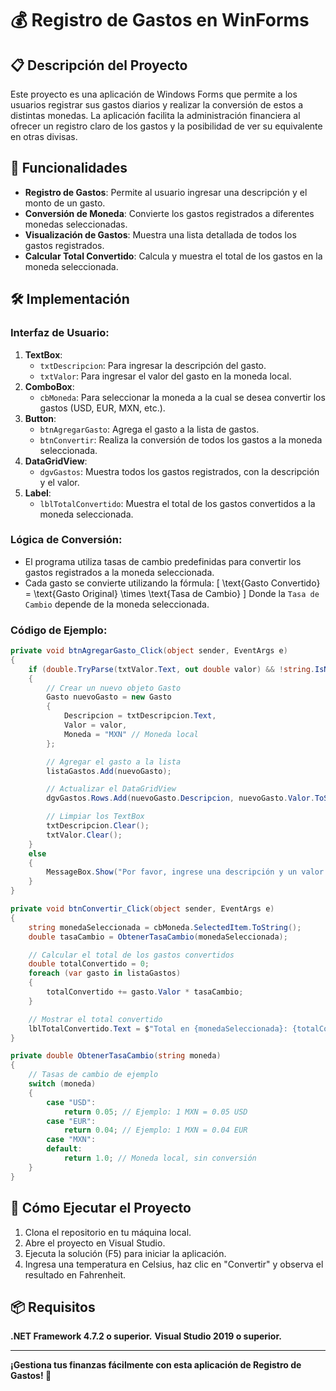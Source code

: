 # 💰 Registro de Gastos en WinForms

## 📋 Descripción del Proyecto
Este proyecto es una aplicación de Windows Forms que permite a los usuarios registrar sus gastos diarios y realizar la conversión de estos a distintas monedas. La aplicación facilita la administración financiera al ofrecer un registro claro de los gastos y la posibilidad de ver su equivalente en otras divisas.

## 🔧 Funcionalidades
- **Registro de Gastos**: Permite al usuario ingresar una descripción y el monto de un gasto.
- **Conversión de Moneda**: Convierte los gastos registrados a diferentes monedas seleccionadas.
- **Visualización de Gastos**: Muestra una lista detallada de todos los gastos registrados.
- **Calcular Total Convertido**: Calcula y muestra el total de los gastos en la moneda seleccionada.

## 🛠️ Implementación
### Interfaz de Usuario:
1. **TextBox**:
   - `txtDescripcion`: Para ingresar la descripción del gasto.
   - `txtValor`: Para ingresar el valor del gasto en la moneda local.
2. **ComboBox**:
   - `cbMoneda`: Para seleccionar la moneda a la cual se desea convertir los gastos (USD, EUR, MXN, etc.).
3. **Button**:
   - `btnAgregarGasto`: Agrega el gasto a la lista de gastos.
   - `btnConvertir`: Realiza la conversión de todos los gastos a la moneda seleccionada.
4. **DataGridView**:
   - `dgvGastos`: Muestra todos los gastos registrados, con la descripción y el valor.
5. **Label**:
   - `lblTotalConvertido`: Muestra el total de los gastos convertidos a la moneda seleccionada.

### Lógica de Conversión:
- El programa utiliza tasas de cambio predefinidas para convertir los gastos registrados a la moneda seleccionada.
- Cada gasto se convierte utilizando la fórmula:
  \[
  \text{Gasto Convertido} = \text{Gasto Original} \times \text{Tasa de Cambio}
  \]
  Donde la `Tasa de Cambio` depende de la moneda seleccionada.

### Código de Ejemplo:
```csharp
private void btnAgregarGasto_Click(object sender, EventArgs e)
{
    if (double.TryParse(txtValor.Text, out double valor) && !string.IsNullOrWhiteSpace(txtDescripcion.Text))
    {
        // Crear un nuevo objeto Gasto
        Gasto nuevoGasto = new Gasto
        {
            Descripcion = txtDescripcion.Text,
            Valor = valor,
            Moneda = "MXN" // Moneda local
        };

        // Agregar el gasto a la lista
        listaGastos.Add(nuevoGasto);

        // Actualizar el DataGridView
        dgvGastos.Rows.Add(nuevoGasto.Descripcion, nuevoGasto.Valor.ToString("F2"));

        // Limpiar los TextBox
        txtDescripcion.Clear();
        txtValor.Clear();
    }
    else
    {
        MessageBox.Show("Por favor, ingrese una descripción y un valor válido para el gasto.", "Error de entrada", MessageBoxButtons.OK, MessageBoxIcon.Error);
    }
}

private void btnConvertir_Click(object sender, EventArgs e)
{
    string monedaSeleccionada = cbMoneda.SelectedItem.ToString();
    double tasaCambio = ObtenerTasaCambio(monedaSeleccionada);

    // Calcular el total de los gastos convertidos
    double totalConvertido = 0;
    foreach (var gasto in listaGastos)
    {
        totalConvertido += gasto.Valor * tasaCambio;
    }

    // Mostrar el total convertido
    lblTotalConvertido.Text = $"Total en {monedaSeleccionada}: {totalConvertido:F2}";
}

private double ObtenerTasaCambio(string moneda)
{
    // Tasas de cambio de ejemplo
    switch (moneda)
    {
        case "USD":
            return 0.05; // Ejemplo: 1 MXN = 0.05 USD
        case "EUR":
            return 0.04; // Ejemplo: 1 MXN = 0.04 EUR
        case "MXN":
        default:
            return 1.0; // Moneda local, sin conversión
    }
}
```

## 🚀 Cómo Ejecutar el Proyecto
1. Clona el repositorio en tu máquina local.
2. Abre el proyecto en Visual Studio.
3. Ejecuta la solución (F5) para iniciar la aplicación.
4. Ingresa una temperatura en Celsius, haz clic en "Convertir" y observa el resultado en Fahrenheit.

## 📦 Requisitos
**.NET Framework 4.7.2 o superior.**
**Visual Studio 2019 o superior.**

---
**¡Gestiona tus finanzas fácilmente con esta aplicación de Registro de Gastos! 💸**